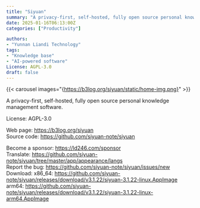 ```yaml
---
title: "Siyuan"
summary: "A privacy-first, self-hosted, fully open source personal knowledge management software."
date: 2025-01-16T06:13:00Z
categories: ["Productivity"]

authors:
- "Yunnan Liandi Technology"
tags: 
- "Knowledge base"
- "AI-powered software"
License: AGPL-3.0
draft: false
---
```


{{< carousel images="{https://b3log.org/siyuan/static/home-img.png}" >}} 

A privacy-first, self-hosted, fully open source personal knowledge management software.

License: AGPL-3.0

Web page: <https://b3log.org/siyuan>  
Source code: <https://github.com/siyuan-note/siyuan>

Become a sponsor: <https://ld246.com/sponsor>  
Translate: <https://github.com/siyuan-note/siyuan/tree/master/app/appearance/langs>  
Report the bug: <https://github.com/siyuan-note/siyuan/issues/new>  
Download:   x86_64: <https://github.com/siyuan-note/siyuan/releases/download/v3.1.22/siyuan-3.1.22-linux.AppImage>  
            arm64: <https://github.com/siyuan-note/siyuan/releases/download/v3.1.22/siyuan-3.1.22-linux-arm64.AppImage>
